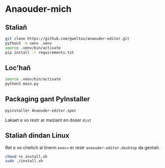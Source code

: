 # Anaouder-mich

## Staliañ

```bash
git clone https://github.com/gweltou/anaouder-editor.git
python3 -m venv .venv
source .venv/bin/activate
pip install -r requirements.txt
```

## Loc'hañ

```bash
source .venv/bin/activate
python3 main.py
```

## Packaging gant PyInstaller

```bash
pyinstaller Anaouder-editor.spec
```

Lakaet e vo restr ar meziant en doser `dist`

## Staliañ dindan Linux

Ret e vo cheñch al linenn `exec=` er restr `anaouder-editor.desktop` da gentañ.

```bash
chmod +x install.sh
sudo ./install.sh
```
